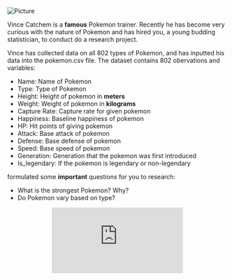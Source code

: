 <img class="profile" src="trainer" alt="Picture" />

Vince Catchem is a **famous** Pokemon trainer. Recently he has become very curious with the nature of Pokemon and has hired you, a young budding statistician, to conduct do a research project. 

Vince has collected data on all 802 types of Pokemon, and has inputted his data into the pokemon.csv file. The dataset contains 802 obervations and  variables:
* Name: Name of Pokemon 
* Type: Type of Pokemon 
* Height: Height of pokemon in **meters**
* Weight: Weight of pokemon in **kilograms**
* Capture Rate: Capture rate for given pokemon
* Happiness: Baseline happiness of pokemon
* HP: Hit points of giving pokemon
* Attack: Base attack of pokemon 
* Defense: Base defense of pokemon 
* Speed: Base speed of pokemon 
* Generation: Generation that the pokemon was first introduced
* Is_legendary: If the pokemon is legendary or non-legendary 


formulated some **important** questions for you to research:
* What is the strongest Pokemon? Why? 
* Do Pokemon vary based on type? 

<p align="center"> 
  <iframe src="https://www.youtube.com/embed/6xKWiCMKKJg" frameborder="0" allow="accelerometer; autoplay; encrypted-media; gyroscope; picture-in-picture" allowfullscreen class="frame"></iframe> </p>


